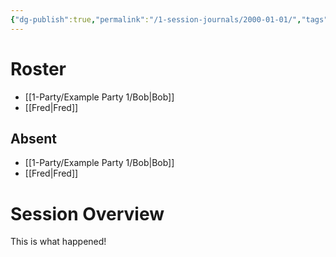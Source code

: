```yaml
---
{"dg-publish":true,"permalink":"/1-session-journals/2000-01-01/","tags":["journal","gardenEntry"]}
---
```


# Roster 



- [[1-Party/Example Party 1/Bob\|Bob]] 
- [[Fred\|Fred]] 

## Absent



- [[1-Party/Example Party 1/Bob\|Bob]] 
- [[Fred\|Fred]] 

# Session Overview



This is what happened! 